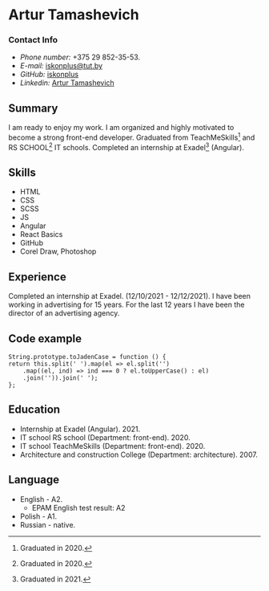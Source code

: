 # Artur Tamashevich

### Contact Info
* *Phone number:* +375 29 852-35-53.
* *E-mail:* iskonplus@tut.by
* *GitHub:* [iskonplus](https://github.com/iskonplus)
* *Linkedin:* [Artur Tamashevich](https://www.linkedin.com/in/artur-tamashevich-frontend-developer/)

## Summary
I am ready to enjoy my work. I am organized and highly motivated to become a strong front-end developer. Graduated from TeachMeSkills[^1] and RS SCHOOL[^1] IT schools. Completed an internship at Exadel[^2] (Angular).

[^1]: Graduated in 2020.
[^2]: Graduated in 2021.

## Skills
* HTML
* CSS
* SCSS
* JS
* Angular
* React Basics
* GitHub
* Corel Draw, Photoshop

## Experience
Completed an internship at Exadel. (12/10/2021 - 12/12/2021). I have been working in advertising for 15 years. For the last 12 years I have been the director of an advertising agency.

## Code example

```
String.prototype.toJadenCase = function () {
return this.split(' ').map(el => el.split('')
    .map((el, ind) => ind === 0 ? el.toUpperCase() : el)
    .join('')).join(' ');
};

```
## Education
* Internship at Exadel (Angular). 2021.
* IT school RS school (Department: front-end). 2020.
* IT school TeachMeSkills (Department: front-end). 2020.
* Architecture and construction College (Department: architecture). 2007.

## Language
* English - A2.
    - EPAM English test result: A2
* Polish - A1.
* Russian - native.
